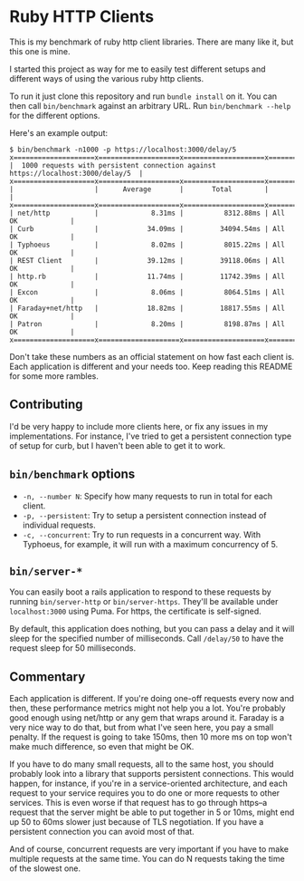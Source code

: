 # Ruby HTTP Clients

This is my benchmark of ruby http client libraries. There are many like it, but this one is mine.

I started this project as way for me to easily test different setups and different ways of using
the various ruby http clients.

To run it just clone this repository and run `bundle install` on it. You can then call
`bin/benchmark` against an arbitrary URL. Run `bin/benchmark --help` for the different options.

Here's an example output:

```
$ bin/benchmark -n1000 -p https://localhost:3000/delay/5
x====================x====================x====================x====================x
|  1000 requests with persistent connection against https://localhost:3000/delay/5  |
x====================x====================x====================x====================x
|                    |      Average       |       Total        |                    |
x====================x====================x====================x====================x
| net/http           |             8.31ms |          8312.88ms | All OK             |
| Curb               |            34.09ms |         34094.54ms | All OK             |
| Typhoeus           |             8.02ms |          8015.22ms | All OK             |
| REST Client        |            39.12ms |         39118.06ms | All OK             |
| http.rb            |            11.74ms |         11742.39ms | All OK             |
| Excon              |             8.06ms |          8064.51ms | All OK             |
| Faraday+net/http   |            18.82ms |         18817.55ms | All OK             |
| Patron             |             8.20ms |          8198.87ms | All OK             |
x====================x====================x====================x====================x
```

Don't take these numbers as an official statement on how fast each client is. Each application is
different and your needs too. Keep reading this README for some more rambles.

## Contributing

I'd be very happy to include more clients here, or fix any issues in my implementations. For
instance, I've tried to get a persistent connection type of setup for curb, but I haven't been
able to get it to work.

## `bin/benchmark` options

* `-n, --number N`: Specify how many requests to run in total for each client.
* `-p, --persistent`: Try to setup a persistent connection instead of individual requests.
* `-c, --concurrent`: Try to run requests in a concurrent way. With Typhoeus, for example, it will run with a maximum concurrency of 5.

## `bin/server-*`

You can easily boot a rails application to respond to these requests by running `bin/server-http` or `bin/server-https`. They'll
be available under `localhost:3000` using Puma. For https, the certificate is self-signed.

By default, this application does nothing, but you can pass a delay and it will sleep for the
specified number of milliseconds. Call `/delay/50` to have the request sleep for 50 milliseconds.

## Commentary

Each application is different. If you're doing one-off requests every now and then, these
performance metrics might not help you a lot. You're probably good enough using net/http or any
gem that wraps around it. Faraday is a very nice way to do that, but from what I've seen here,
you pay a small penalty. If the request is going to take 150ms, then 10 more ms on top won't make
much difference, so even that might be OK.

If you have to do many small requests, all to the same host, you should probably look into a library
that supports persistent connections. This would happen, for instance, if you're in a service-oriented
architecture, and each request to your service requires you to do one or more requests to other
services. This is even worse if that request has to go through https–a request that the server
might be able to put together in 5 or 10ms, might end up 50 to 60ms slower just because of TLS
negotiation. If you have a persistent connection you can avoid most of that.

And of course, concurrent requests are very important if you have to make multiple requests
at the same time. You can do N requests taking the time of the slowest one.
